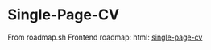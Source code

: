 # Single-Page-CV
From roadmap.sh Frontend roadmap: html: [single-page-cv](https://roadmap.sh/projects/single-page-cv)
